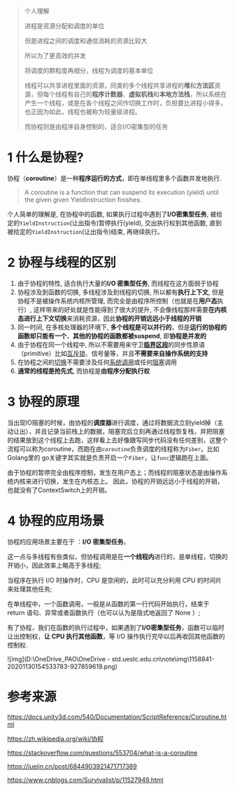 > 个人理解
>
> 进程是资源分配和调度的单位
>
> 但是进程之间的调度和通信消耗的资源比较大
>
> 所以为了更高效的并发
>
> 将调度的颗粒度再细分，线程为调度的基本单位
>
> 线程可以共享进程里面的资源，同类的多个线程共享进程的**堆**和**方法区**资源，但每个线程有自己的**程序计数器**、**虚拟机栈**和**本地方法栈**，所以系统在产生一个线程，或是在各个线程之间作切换工作时，负担要比进程小得多，也正因为如此，线程也被称为轻量级进程。
>
> 而协程则是由程序自身控制的，适合I/O密集型的任务

# 1 什么是协程?

协程（**coroutine**）是一种**程序运行的方式**，即在单线程里多个函数并发地执行.

> A coroutine is a function that can suspend its execution (yield) until the given given YieldInstruction finishes.

个人简单的理解是, 在协程中的函数, 如果执行过程中遇到了**I/O密集型任务**, 被给定的`YieldInstruction`(让出指令)暂停执行(yield), 交出执行权到其他函数, 直到被给定的`YieldInstruction`(让出指令)结束, 再继续执行。

# 2 协程与线程的区别

1. 由于协程的特性, 适合执行大量的**I/O 密集型任务**, 而线程在这方面弱于协程
2. 协程涉及到函数的切换, 多线程涉及到线程的切换, 所以都有**执行上下文**, 但是协程不是被操作系统内核所管理, 而完全是由程序所控制（也就是在**用户态**执行）, 这样带来的好处就是性能得到了很大的提升, 不会像线程那样需要**在内核态进行上下文切换**来消耗资源，因此**协程的开销远远小于线程的开销**
3. 同一时间, 在多核处理器的环境下, **多个线程是可以并行的**，但是**运行的协程的函数却只能有一个**，**其他的协程的函数都被suspend**, 即**协程是并发的**
4. 由于协程在同一个线程中, 所以不需要用来守卫[**临界区段**](https://zh.wikipedia.org/wiki/关键区段)的同步性原语（primitive）比如[互斥锁](https://zh.wikipedia.org/wiki/互斥锁)、信号量等，并且**不需要来自操作系统的支持**
5. 在协程之间的[切换](https://zh.wikipedia.org/wiki/上下文切换)不需要涉及任何[系统调用](https://zh.wikipedia.org/wiki/系统调用)或任何[阻塞](https://zh.wikipedia.org/w/index.php?title=阻塞_(计算)&action=edit&redlink=1)调用
6. **通常的线程是抢先式**, 而协程是**由程序分配执行权**

# 3 协程的原理

当出现IO阻塞的时候，由协程的**调度器**进行调度，通过将数据流立刻yield掉（主动让出），并且记录当前栈上的数据，阻塞完后立刻再通过线程恢复栈，并把阻塞的结果放到这个线程上去跑，这样看上去好像跟写同步代码没有任何差别，这整个流程可以称为coroutine，而跑在由`coroutine`负责调度的线程称为`Fiber`。比如Golang里的 go关键字其实就是负责开启一个`Fiber`，让`func`逻辑跑在上面。

由于协程的暂停完全由程序控制，发生在用户态上；而线程的阻塞状态是由操作系统内核来进行切换，发生在内核态上。
因此，协程的开销远远小于线程的开销，也就没有了ContextSwitch上的开销。

# 4 协程的应用场景

协程的应用场景主要在于 ：**I/O 密集型任务**。

这一点与多线程有些类似，但协程调用是在**一个线程内**进行的，是单线程，切换的开销小，因此效率上略高于多线程;

当程序在执行 I/O 时操作时，CPU 是空闲的，此时可以充分利用 CPU 的时间片来处理其他任务;

在单线程中，一个函数调用，一般是从函数的第一行代码开始执行，结束于 return 语句、异常或者函数执行（也可以认为是隐式地返回了 None ）;

有了协程，我们在函数的执行过程中，如果遇到了**I/O密集型任务**，函数可以临时让出控制权，**让 CPU 执行其他函数**，等 I/O 操作执行完毕以后再收回其他函数的控制权.

![img](D:\OneDrive_PAO\OneDrive - std.uestc.edu.cn\note\img\1158841-20201130154533783-927859619.png)

# 参考来源

https://docs.unity3d.com/540/Documentation/ScriptReference/Coroutine.html

https://zh.wikipedia.org/wiki/协程

https://stackoverflow.com/questions/553704/what-is-a-coroutine

https://juejin.cn/post/6844903921471717389

https://www.cnblogs.com/Survivalist/p/11527949.html
